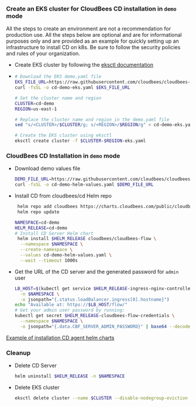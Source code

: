### Create an EKS cluster for CloudBees CD installation in `demo` mode

All the steps to create an environment are not a recommendation for production use.
All the steps below are optional and are for informational purposes only and are provided as an example for quickly setting up an infrastructure to install CD on k8s.
Be sure to follow the security policies and rules of your organization.

- Create EKS cluster by following the [eksctl documentation](https://eksctl.io/getting-started/)
- ```bash
  # Download the EKS demo.yaml file
  EKS_FILE_URL=https://raw.githubusercontent.com/cloudbees/cloudbees-examples/master/cloudbees-cd/kubernetes/eks/cd-demo-eks.yaml
  curl -fsSL -o cd-demo-eks.yaml $EKS_FILE_URL
  
  # Set the cluster name and region
  CLUSTER=cd-demo
  REGION=us-east-1
  
  # Replace the cluster name and region in the demo.yaml file
  sed "s/<CLUSTER>/$CLUSTER/g; s/<REGION>/$REGION/g" < cd-demo-eks.yaml > $CLUSTER-$REGION-eks.yaml

  # Create the EKS cluster using eksctl
  eksctl create cluster -f $CLUSTER-$REGION-eks.yaml
  ```

### CloudBees CD Installation in `demo` mode
- Download demo values file
  ```bash
  DEMO_FILE_URL=https://raw.githubusercontent.com/cloudbees/cloudbees-examples/master/cloudbees-cd/kubernetes/cloudbees-cd-demo.yaml
  curl -fsSL -o cd-demo-helm-values.yaml $DEMO_FILE_URL
  ```
- Install CD from cloudbees/cd Helm repo
  ```bash
   helm repo add cloudbees https://charts.cloudbees.com/public/cloudbees
   helm repo update
  
  NAMESPACE=cd-demo
  HELM_RELEASE=cd-demo
  # Install CD Server Helm chart
   helm install $HELM_RELEASE cloudbees/cloudbees-flow \
    --namespace $NAMESPACE \
    --create-namespace \
    --values cd-demo-helm-values.yaml \
    --wait --timeout 1000s
  ```
- Get the URL of the CD server and the generated password for `admin` user
  ```bash
  LB_HOST=$(kubectl get service $HELM_RELEASE-ingress-nginx-controller \
    -n $NAMESPACE \
    -o jsonpath="{.status.loadBalancer.ingress[0].hostname}")
  echo "Available at: https://$LB_HOST/flow/"
  # Get your admin user password by running:
  kubectl get secret $HELM_RELEASE-cloudbees-flow-credentials \
    --namespace $NAMESPACE \
    -o jsonpath="{.data.CBF_SERVER_ADMIN_PASSWORD}" | base64 --decode; echo
  ```  

[Example of installation CD agent helm charts](../common/agents.md)

### Cleanup

- Delete CD Server
    ```bash
    helm uninstall $HELM_RELEASE -n $NAMESPACE
  ```  
- Delete EKS cluster
   ```bash
   eksctl delete cluster --name $CLUSTER --disable-nodegroup-eviction
  ```